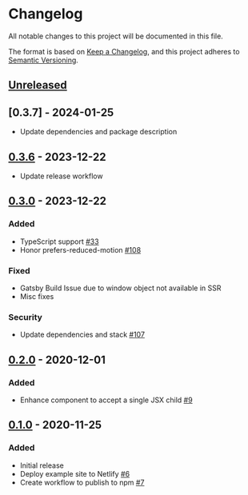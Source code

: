 # Changelog

All notable changes to this project will be documented in this file.

The format is based on [Keep a Changelog](https://keepachangelog.com/en/1.0.0/),
and this project adheres to [Semantic Versioning](https://semver.org/spec/v2.0.0.html).

## [Unreleased]

## [0.3.7] - 2024-01-25

-   Update dependencies and package description

## [0.3.6] - 2023-12-22

-   Update release workflow

## [0.3.0] - 2023-12-22

### Added

-   TypeScript support [#33](https://github.com/lederer/react-showtime/pull/33)
-   Honor prefers-reduced-motion [#108](https://github.com/lederer/react-showtime/pull/108)

### Fixed

-   Gatsby Build Issue due to window object not available in SSR
-   Misc fixes

### Security

-   Update dependencies and stack [#107](https://github.com/lederer/react-showtime/pull/107)

## [0.2.0] - 2020-12-01

### Added

-   Enhance component to accept a single JSX child [#9](https://github.com/lederer/react-showtime/pull/9)

## [0.1.0] - 2020-11-25

### Added

-   Initial release
-   Deploy example site to Netlify [#6](https://github.com/lederer/react-showtime/pull/6)
-   Create workflow to publish to npm [#7](https://github.com/lederer/react-showtime/pull/7)

[unreleased]: https://github.com/lederer/react-showtime/compare/0.3.6...HEAD
[0.3.6]: https://github.com/lederer/react-showtime/compare/0.3.0...0.3.6
[0.3.0]: https://github.com/lederer/react-showtime/compare/0.2.0...0.3.0
[0.2.0]: https://github.com/lederer/react-showtime/compare/0.1.0...0.2.0
[0.1.0]: https://github.com/lederer/react-showtime/releases/tag/0.1.0
